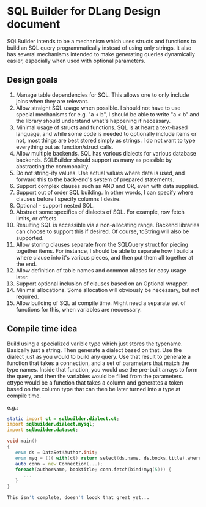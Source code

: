 # SQL Builder for DLang Design document

SQLBuilder intends to be a mechanism which uses structs and functions to build an SQL query programmatically instead of using only strings. It also has several mechanisms intended to make generating queries dynamically easier, especially when used with optional parameters.

## Design goals

1. Manage table dependencies for SQL. This allows one to only include joins when they are relevant.
2. Allow straight SQL usage when possible. I should not have to use special mechanisms for e.g. "a < b", I should be able to write "a < b" and the library should understand what's happening if necessary.
3. Minimal usage of structs and functions. SQL is at heart a text-based language, and while some code is needed to optionally include items or not, most things are best stored simply as strings. I do not want to type everything out as function/struct calls.
4. Allow multiple backends. SQL has various dialects for various database backends. SQLBuilder should support as many as possible by abstracting the commonality.
5. Do not string-ify values. Use actual values where data is used, and forward this to the back-end's system of prepared statements.
6. Support complex clauses such as AND and OR, even with data supplied.
7. Support out of order SQL building. In other words, I can specify where clauses before I specify columns I desire.
8. Optional - support nested SQL.
9. Abstract some specifics of dialects of SQL. For example, row fetch limits, or offsets.
10. Resulting SQL is accessible via a non-allocating range. Backend libraries can choose to support this if desired. Of course, toString will also be supported.
11. Allow storing clauses separate from the SQLQuery struct for piecing together items. For instance, I should be able to separate how I build a where clause into it's various pieces, and then put them all together at the end.
12. Allow definition of table names and common aliases for easy usage later.
13. Support optional inclusion of clauses based on an Optional wrapper.
14. Minimal allocations. Some allocation will obviously be necessary, but not required.
15. Allow building of SQL at compile time. Might need a separate set of functions for this, when variables are neccessary.

## Compile time idea

Build using a specialized varible type which just stores the typename. Basically just a string. Then generate a dialect based on that. Use the dialect just as you would to build any query.
Use that result to generate a function that takes a connection, and a set of parameters that match the type names. Inside that function, you would use the pre-built arrays to form the query, and then the variables would be filled from the parameters.
cttype would be a function that takes a column and generates a token based on the column type that can then be later turned into a type at compile time.

e.g.:

```d
static import ct = sqlbuilder.dialect.ct;
import sqlbuilder.dialect.mysql;
import sqlbuilder.dataset;

void main()
{
   enum ds = DataSet!Author.init;
   enum myq = (){ with(ct) return select(ds.name, ds.books.title).where(ds.books.rating, " = ", ds.name.cttype); }();
   auto conn = new Connection(...);
   foreach(authorName, booktitle; conn.fetch(bind!myq(5))) {
      ...
   }
}

This isn't complete, doesn't loook that great yet...
